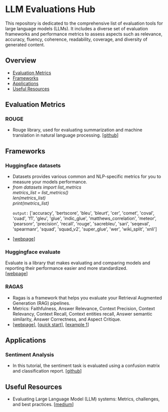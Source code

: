 # LLM Evaluations Hub

<p>
This repository is dedicated to the comprehensive list of evaluation tools for large language models (LLMs). It includes a diverse set of evaluation frameworks and performance metrics to assess aspects such as relevance, accuracy, fluency, coherence, readability, coverage, and diversity of generated content.
</p>
        

<h2 class="section-title">Overview</h2>
<ul>
<li><a href="#metric">Evaluation Metrics</a></li>
<li><a href="#framework">Frameworks</a></li>
<li><a href="#application">Applications</a></li>
<li><a href="#resource">Useful Resources</a></li>
</ul>
        
<div id="metric" class="section">
<h2 class="section-title">Evaluation Metrics</h2>
<h3>ROUGE</h3>
<ul>
<li>Rouge library, used for evaluating summarization and machine translation in natural language processing.  [<a href="https://github.com/pltrdy/rouge/tree/master">github</a>]</li>
</ul>
        
</div>


<!-- Repeat similar blocks for other sections -->
<div id="framework" class="section">
<h2 class="section-title">Frameworks</h2>
        
<h3>Huggingface datasets</h3>
<ul>
<li>
Datasets provides various common and NLP-specific metrics for you to measure your models performance.
</li>
<li>
<i>from datasets import list_metrics<br>
metrics_list = list_metrics()<br>
len(metrics_list)<br>
print(metrics_list)</i>

<code>output:</code> ['accuracy', 'bertscore', 'bleu', 'bleurt', 'cer', 'comet', 'coval', 'cuad', 'f1', 'gleu', 'glue', 'indic_glue', 'matthews_correlation', 'meteor', 'pearsonr', 'precision', 'recall', 'rouge', 'sacrebleu', 'sari', 'seqeval', 'spearmanr', 'squad', 'squad_v2', 'super_glue', 'wer', 'wiki_split', 'xnli']
</li>
<li>
[<a href="https://huggingface.co/docs/datasets/metrics">webpage</a>]
</li>

</ul>


<h3>Huggingface evaluate</h3>
Evaluate is a library that makes evaluating and comparing models and reporting their performance easier and more standardized.<br> 
[<a href="https://pypi.org/project/evaluate/">webpage</a>]
        
<h3>RAGAS</h3>
<ul>
<li>
Ragas is a framework that helps you evaluate your Retrieval Augmented Generation (RAG) pipelines.
</li> 
<li>        
Metrics: Faithfulness, Answer Relevance, Context Precision, Context Relevancy, Context Recall, Context entities recall, Answer semantic similarity, Answer Correctness, and Aspect Critique.
</li>
<li>
[<a href="https://docs.ragas.io/en/stable/index.html">webpage</a>], [<a href="https://github.com/rajshah4/LLM-Evaluation/blob/main/ragas_quickstart.ipynb">quick start</a>], [<a href="https://colab.research.google.com/drive/1vWeJBXdFEObuihO7Z8ui2CAYkdHQORqo?usp=sharing#scrollTo=Q3fIJM8ebasA">example 1</a>]
</li>
<!-- Content for SLAM -->
</div>

</ul>

<div id="application" class="section">
<h2 class="section-title">Applications</h2>
<h3>Sentiment Analysis</h3>
<ul>
<li>In this tutorial, the sentiment task is evaluated using a confusion matrix and classification report.  [<a href="https://github.com/rajshah4/LLM-Evaluation/blob/main/Sentiment_LLM.ipynb">github</a>]</li>
</ul>

</div>


<div id="resource" class="section">
<h2 class="section-title">Useful Resources</h2>
<ul>
<li>Evaluating Large Language Model (LLM) systems: Metrics, challenges, and best practices.  [<a href="https://medium.com/data-science-at-microsoft/evaluating-llm-systems-metrics-challenges-and-best-practices-664ac25be7e5">medium</a>]</li>
</ul>
        
</div>
